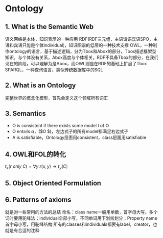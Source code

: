 # Ontology
## 1. What is the Semantic Web
语义网络是本体，知识表示的一种应用
RDF(RDF三元组，主语谓语宾语SPO，主语和宾语只能是个体individual)，知识图谱的低层的一种技术支撑
OWL，一种制作ontology的语言，基于描述逻辑，分为Tbox和Abox的部分，Tbox描述框架型知识，与个体没有关系，Abox高度与个体相关。RDF不具备Tbox的部分，在我们现在的阶段，可以理解为是Abox，而OWL则是在RDF的基础上扩展了Tbox
SPARQL，一种查询语言，类似传统数据库中的SQL
## 2. What is an Ontology
完整世界的概念化模型，首先会定义这个领域所有词汇

## 3. Semantics
- O is consistent if there exists some model I of O
- O entails $\alpha$，($O $)，左边式子的所有model都满足右边式子
- A is satisfiable，Ontology层面用consistent，class层面用satisfiable

## 4. OWL和FOL的转化
$t_x(r\ only\ C) = \forall y.r(x, y)\rightarrow t_y(C)$

## 5. Object Oriented Formulation

## 6. Patterns of axioms
就是对一些常用的方法的总结
命名：class name一般用单数，首字母大写，多个词时要用驼峰法；individual全部小写，不同单词用下划线划分；Property name首字母小写，用驼峰结构
所有的classes和individuals都要有label，creator，也就是有合适的注释
